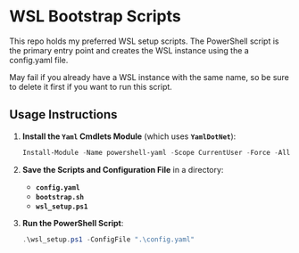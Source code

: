 # WSL Bootstrap Scripts

This repo holds my preferred WSL setup scripts. The PowerShell script is the primary entry point and creates the WSL instance using the a config.yaml file.

May fail if you already have a WSL instance with the same name, so be sure to delete it first if you want to run this script.

## **Usage Instructions**

1. **Install the `Yaml` Cmdlets Module** (which uses **`YamlDotNet`**):
    
    ```powershell
    Install-Module -Name powershell-yaml -Scope CurrentUser -Force -AllowClobber
    ```
    
2. **Save the Scripts and Configuration File** in a directory:
    - **`config.yaml`**
    - **`bootstrap.sh`**
    - **`wsl_setup.ps1`**

3. **Run the PowerShell Script**:
    
    ```powershell
    .\wsl_setup.ps1 -ConfigFile ".\config.yaml"
    ```
    